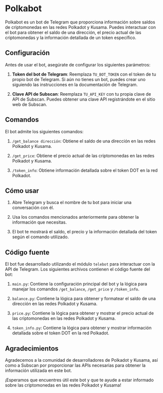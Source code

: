 # Polkabot

Polkabot es un bot de Telegram que proporciona información sobre saldos de criptomonedas en las redes Polkadot y Kusama. Puedes interactuar con el bot para obtener el saldo de una dirección, el precio actual de las criptomonedas y la información detallada de un token específico.

## Configuración

Antes de usar el bot, asegúrate de configurar los siguientes parámetros:

1. **Token del bot de Telegram**: Reemplaza `TU_BOT_TOKEN` con el token de tu propio bot de Telegram. Si aún no tienes un bot, puedes crear uno siguiendo las instrucciones en la documentación de Telegram.

2. **Clave API de Subscan**: Reemplaza `TU_API_KEY` con tu propia clave de API de Subscan. Puedes obtener una clave API registrándote en el sitio web de Subscan.

## Comandos

El bot admite los siguientes comandos:

1. `/get_balance dirección`: Obtiene el saldo de una dirección en las redes Polkadot y Kusama.

2. `/get_price`: Obtiene el precio actual de las criptomonedas en las redes Polkadot y Kusama.

3. `/token_info`: Obtiene información detallada sobre el token DOT en la red Polkadot.

## Cómo usar

1. Abre Telegram y busca el nombre de tu bot para iniciar una conversación con él.

2. Usa los comandos mencionados anteriormente para obtener la información que necesitas.

3. El bot te mostrará el saldo, el precio y la información detallada del token según el comando utilizado.

## Código fuente

El bot fue desarrollado utilizando el módulo `telebot` para interactuar con la API de Telegram. Los siguientes archivos contienen el código fuente del bot:

1. `main.py`: Contiene la configuración principal del bot y la lógica para manejar los comandos `/get_balance`, `/get_price` y `/token_info`.

2. `balance.py`: Contiene la lógica para obtener y formatear el saldo de una dirección en las redes Polkadot y Kusama.

3. `price.py`: Contiene la lógica para obtener y mostrar el precio actual de las criptomonedas en las redes Polkadot y Kusama.

4. `token_info.py`: Contiene la lógica para obtener y mostrar información detallada sobre el token DOT en la red Polkadot.

## Agradecimientos

Agradecemos a la comunidad de desarrolladores de Polkadot y Kusama, así como a Subscan por proporcionar las APIs necesarias para obtener la información utilizada en este bot.

¡Esperamos que encuentres útil este bot y que te ayude a estar informado sobre las criptomonedas en las redes Polkadot y Kusama!
